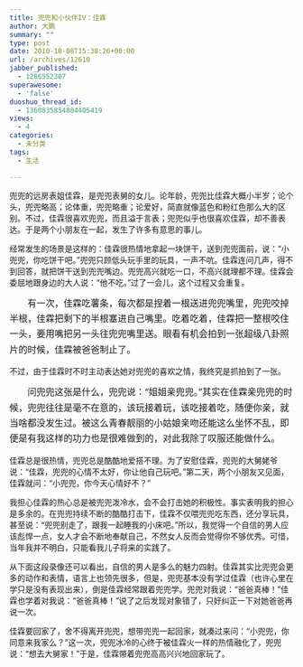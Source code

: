 ```yaml
---
title: 兜兜和小伙伴IV：佳霖
author: 大鹏
summary: ""
type: post
date: 2010-10-08T15:38:26+00:00
url: /archives/12610
jabber_published:
  - 1286552307
superawesome:
  - 'false'
duoshuo_thread_id:
  - 1360835854884405419
views:
  - 4
categories:
  - 未分类
tags:
  - 生活

---
```

兜兜的远房表姐佳霖，是兜兜表舅的女儿。论年龄，兜兜比佳霖大概小半岁；论个头，兜兜略高；论体重，兜兜略重；论爱好，简直就像蓝色和粉红色那么大的区别。不过，佳霖很喜欢兜兜，而且溢于言表；兜兜似乎也很喜欢佳霖，却不善表达。于是两个小朋友在一起，发生了许多有意思的事儿。
  
经常发生的场景是这样的：佳霖很热情地拿起一块饼干，送到兜兜面前，说：“小兜兜，你吃饼干吧。”兜兜只顾低头玩手里的玩具，一声不吭。佳霖连问几声，得不到回答，就把饼干送到兜兜嘴边。兜兜高兴就吃一口，不高兴就理都不理。佳霖会委屈地跟身边的大人说：“他不吃。”过了一会儿，这个过程又会重复。
  
<span style="line-height: 1.714285714; font-size: 1rem;">　　有一次，佳霖吃薯条，每次都是捏着一根送进兜兜嘴里，兜兜咬掉半根，佳霖把剩下的半根塞进自己嘴里。吃着吃着，佳霖把一整根咬住一头，要用嘴把另一头往兜兜嘴里送。眼看有机会拍到一张超级八卦照片的时候，佳霖被爸爸制止了。</span>

不过，由于佳霖时不时主动表达她对兜兜的喜欢之情，我终究是抓拍到了一张。
  
<span style="line-height: 1.714285714; font-size: 1rem;">　　问兜兜这张是什么，兜兜说：“姐姐亲兜兜。”其实在佳霖亲兜兜的时候，兜兜往往是毫不在意的，该玩接着玩，该吃接着吃，随便你亲，就当啥都没发生过。被这么青春靓丽的小姑娘亲吻还能这么坐怀不乱，即便是有我这样的功力也是很难做到的，对此我除了叹服还能做什么。</span>

佳霖总是很热情，兜兜总是酷酷地爱搭不理。为了安慰佳霖，兜兜的大舅姥爷说：“佳霖，兜兜的心情不太好，你让他自己玩吧。”第二天，两个小朋友又见面，佳霖就问：“小兜兜，你今天心情好不？”
  
我担心佳霖的热心总是被兜兜泼冷水，会不会打击她的积极性。事实表明我的担心是多余的。在兜兜持续不断的酷酷打击下，佳霖不仅喂兜兜吃东西，还分享玩具，甚至说：“兜兜别走了，跟我一起睡我的小床吧。”所以，我觉得一个自信的男人应该彪悍一点，女人才会不断地奉献自己，不然女人反而会觉得你不够优秀。可惜，当年我并不明白，只能看我儿子将来的实践了。
  
从下面这段录像还可以看出，自信的男人是多么的魅力四射。佳霖其实比兜兜会更多的动作和表情，语言上也领先很多，但是，兜兜基本没有学过佳霖（也许心里在学只是没有表现出来），倒是佳霖经常跟着兜兜学。兜兜对我说：“爸爸真棒！”佳霖也学着对我说：“爸爸真棒！”说了之后发现对象错了，只好纠正一下对她爸爸再说一次。
  
佳霖要回家了，舍不得离开兜兜，想带兜兜一起回家，就凑过来问：“小兜兜，你同意来我家么？”这一次，兜兜冰冷的心终于被佳霖火一样的热情融化了，兜兜说：“想去大舅家！”于是，佳霖带着兜兜高高兴兴地回家玩了。
